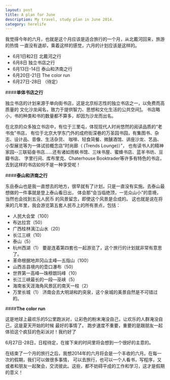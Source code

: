 ```yaml
---
layout: post
title: A plan for June
description: My travel, study plan in June 2014.
category: herelife
---
```


我觉得今年的六月，也就是这个月应该是适合旅行的一个月，从北戴河回来，旅游的热情
一直没有退却，乘着这样的感觉，六月的计划应该是这样的。

 - 6月1日和2日 北戴河之行
 - 6月8日 独立书店之行
 - 6月13日-14日 泰山和济南之行
 - 6月20日-21日 The color run
 - 6月27日-28日 （待定）
 
 ####**单体书店之行**
 
 独立书店的计划来源于单向街书店，这是北京标志性的独立书店之一，以免费而高质量的
 文化沙龙闻名，致力于提供智力、思想和文化生活的公共空间[1](http://www.douban.com/group/topic/38978055/)。
 书店略小，书的种类和书的数量都不算多，却因为沙龙而出名。
 
 在北京的众多独立书店中，有位于三里屯，体现现代人时尚悠然的阅读品质的“老书虫”书店，
 有位于北京大学东门外的成府街深巷的万圣园书园，有集图书、杂志、设计品、音像、生活杂货、
 咖啡、轻食简餐、微醺酒馆、讲座沙龙、艺品、小型展览等为一体试验概念店“时尚廊（ (Trends Lounge)）”，
 也有读书人的精神家园--三联韬奋书店......还有诸如雨枫书馆、三味书屋、蜜蜂书店、蓝羊书坊、豆瓣书店、
 字里行间、库布里克、Chaterhouse Booktrader等许多有特色的书店，去到这样的书店如何不是一种享受呢！
 
 ####**泰山和济南之行**
 
 东岳泰山也是我一直想去的地方，很早就有了计划，只是一直没有实施。去泰山最想做的一件事就是登上泰山看日出，
 体会那“会当临绝顶，一览众山小”的意境，当然也会找到五元人民币 的风景留念，即使这个风景是合成的。
 这也就是说在将来的几年里，我会游览第五套人民币上的所有景点，包括：
  - 人民大会堂（100）
  - 布达拉宫（50）
  - 广西桂林漓江山水（20）
  - 长江三峡（10）
  - 泰山（5）
  - 杭州西湖（1）
 要是连着第四套也一起游览了，这个旅行的计划就非常有意思了。
 - 革命根据地井冈山主峰—五指山（100）
 - 山西吉县境内的壶口瀑布（50）
 - 世界第一高峰—珠穆朗玛峰（10）
 - 长江三峡最长的一段—巫峡（5）
 - 海南省天涯海角风景区的南天一柱（2）
 - 万里长城（1）
 济南会去大明湖和趵突泉，这个泉城的美景自然是不可错过的。
 
 ####**The color run**
 
 这是地球上最欢乐的5公里跑派对，让彩色的粉末淹没自己，让欢乐的人群淹没自己，这是夏天开始的时候
 最好的事情了。 跑步速度不重要，重要的是跟朋友一起体验这个疯狂的色彩派对！我约好了
 
 6月27日-28日，日程待定，在接下来的时间里将会想到一个很好的主意的。
 
 在结束了一个月的旅行之后，我想2014年的六月将会是一个丰收的六月。在每一次的假期，我们可以做很多事情，
 可以去旅行，也可以一个人看书，写程序，又或者和朋友一起聚会，交流彼此。这些，都不妨碍平成的工作和学习，这才是假期的意义！
